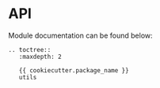 # API

Module documentation can be found below:

```{eval-rst}
.. toctree::
   :maxdepth: 2

   {{ cookiecutter.package_name }}
   utils
```
